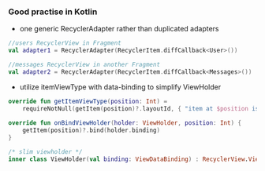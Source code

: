 ### Good practise in Kotlin

* one generic RecyclerAdapter rather than duplicated adapters

```kotlin
//users RecyclerView in Fragment
val adapter1 = RecyclerAdapter(RecyclerItem.diffCallback<User>())

//messages RecyclerView in another Fragment
val adapter2 = RecyclerAdapter(RecyclerItem.diffCallback<Messages>())

```

* utilize itemViewType with data-binding to simplify ViewHolder

```kotlin
override fun getItemViewType(position: Int) =
	requireNotNull(getItem(position)?.layoutId, { "item at $position is null" })
            
override fun onBindViewHolder(holder: ViewHolder, position: Int) {
    getItem(position)?.bind(holder.binding)
}

/* slim viewholder */
inner class ViewHolder(val binding: ViewDataBinding) : RecyclerView.ViewHolder(binding.root)
```